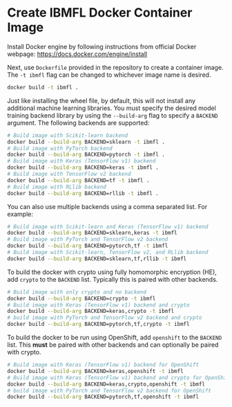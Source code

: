 # Create IBMFL Docker Container Image

Install Docker engine by following instructions from official Docker webpage: <https://docs.docker.com/engine/install>

Next, use `Dockerfile` provided in the repository to create a container image. The `-t ibmfl` flag can be changed to whichever image name is desired.

```sh
docker build -t ibmfl .
```

Just like installing the wheel file, by default, this will not install any additional machine learning libraries. You must specify the desired model training backend library by using the `--build-arg` flag to specify a `BACKEND` argument. The following backends are supported:

```sh
# Build image with Scikit-learn backend
docker build --build-arg BACKEND=sklearn -t ibmfl .
# Build image with PyTorch backend
docker build --build-arg BACKEND=pytorch -t ibmfl .
# Build image with Keras (TensorFlow v1) backend
docker build --build-arg BACKEND=keras -t ibmfl .
# Build image with TensorFlow v2 backend
docker build --build-arg BACKEND=tf -t ibmfl .
# Build image with RLlib backend
docker build --build-arg BACKEND=rllib -t ibmfl .
```

You can also use multiple backends using a comma separated list. For example:

```sh
# Build image with Scikit-learn and Keras (TensorFlow v1) backend
docker build --build-arg BACKEND=sklearn,keras -t ibmfl
# Build image with PyTorch and TensorFlow v2 backend
docker build --build-arg BACKEND=pytorch,tf -t ibmfl
# Build image with Scikit-learn, TensorFlow v2, and RLlib backend
docker build --build-arg BACKEND=sklearn,tf,rllib -t ibmfl
```

To build the docker with crypto using fully homomorphic encryption (HE), add `crypto` to the `BACKEND` list. Typically this is paired with other backends.

```sh
# Build image with only crypto and no backend
docker build --build-arg BACKEND=crypto -t ibmfl
# Build image with Keras (TensorFlow v1) backend and crypto
docker build --build-arg BACKEND=keras,crypto -t ibmfl
# build image with PyTorch and TensorFlow v2 backend and crypto
docker build --build-arg BACKEND=pytorch,tf,crypto -t ibmfl
```

To build the docker to be run using OpenShift, add `openshift` to the `BACKEND` list. This **must** be paired with other backends and can optionally be paired with crypto.

```sh
# Build image with Keras (TensorFlow v1) backend for OpenShift
docker build --build-arg BACKEND=keras,openshift -t ibmfl
# Build image with Keras (TensorFlow v1) backend and crypto for OpenShift
docker build --build-arg BACKEND=keras,crypto,openshift -t ibmfl
# build image with PyTorch and TensorFlow v2 backend for OpenShift
docker build --build-arg BACKEND=pytorch,tf,openshift -t ibmfl
```
